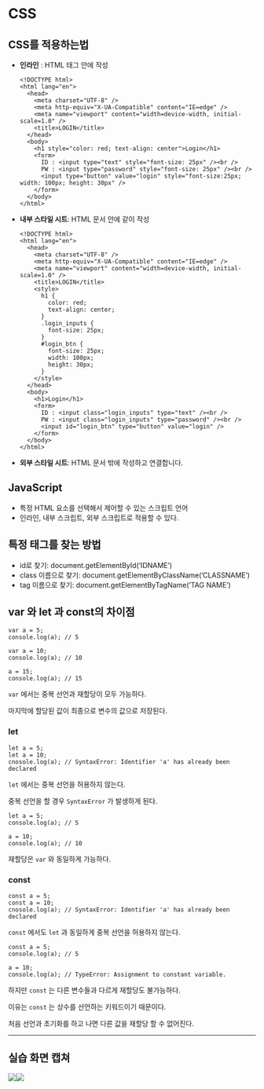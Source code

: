 # CSS

## CSS를 적용하는법

- **인라인** : HTML 태그 안에 작성
    
    ```
    <!DOCTYPE html>
    <html lang="en">
      <head>
        <meta charset="UTF-8" />
        <meta http-equiv="X-UA-Compatible" content="IE=edge" />
        <meta name="viewport" content="width=device-width, initial-scale=1.0" />
        <title>LOGIN</title>
      </head>
      <body>
        <h1 style="color: red; text-align: center">Login</h1>
        <form>
          ID : <input type="text" style="font-size: 25px" /><br />
          PW : <input type="password" style="font-size: 25px" /><br />
          <input type="button" value="login" style="font-size:25px; width: 100px; height: 30px" />
        </form>
      </body>
    </html>
    
    ```
    
- **내부 스타일 시트**: HTML 문서 안에 같이 작성
    
    ```
    <!DOCTYPE html>
    <html lang="en">
      <head>
        <meta charset="UTF-8" />
        <meta http-equiv="X-UA-Compatible" content="IE=edge" />
        <meta name="viewport" content="width=device-width, initial-scale=1.0" />
        <title>LOGIN</title>
        <style>
          h1 {
            color: red;
            text-align: center;
          }
          .login_inputs {
            font-size: 25px;
          }
          #login_btn {
            font-size: 25px;
            width: 100px;
            height: 30px;
          }
        </style>
      </head>
      <body>
        <h1>Login</h1>
        <form>
          ID : <input class="login_inputs" type="text" /><br />
          PW : <input class="login_inputs" type="password" /><br />
          <input id="login_btn" type="button" value="login" />
        </form>
      </body>
    </html>
    
    ```
    
- **외부 스타일 시트**: HTML 문서 밖에 작성하고 연결합니다.

## JavaScript

- 특정 HTML 요소를 선택해서 제어할 수 있는 스크립트 언어
- 인라인, 내부 스크립트, 외부 스크립트로 적용할 수 있다.

## 특정 태그를 찾는 방법

- id로 찾기: document.getElementById(’IDNAME’)
- class 이름으로 찾기: document.getElementByClassName(’CLASSNAME’)
- tag 이름으로 찾기: document.getElementByTagName(’TAG NAME’)

## var 와 let 과 const의 차이점

```
var a = 5;
console.log(a); // 5

var a = 10;
console.log(a); // 10

a = 15;
console.log(a); // 15
```

`var` 에서는 중복 선언과 재할당이 모두 가능하다.

마지막에 할당된 값이 최종으로 변수의 값으로 저장된다.

### let

```
let a = 5;
let a = 10;
cnosole.log(a); // SyntaxError: Identifier 'a' has already been declared
```

`let` 에서는 중복 선언을 허용하지 않는다.

중복 선언을 할 경우 `SyntaxError` 가 발생하게 된다.

```
let a = 5;
console.log(a); // 5

a = 10;
console.log(a); // 10
```

재할당은 `var` 와 동일하게 가능하다.

### const

```
const a = 5;
const a = 10;
cnosole.log(a); // SyntaxError: Identifier 'a' has already been declared

```

`const` 에서도 `let` 과 동일하게 중복 선언을 허용하지 않는다.

```
const a = 5;
console.log(a); // 5

a = 10;
console.log(a); // TypeError: Assignment to constant variable.
```

하지만 `const` 는 다른 변수들과 다르게 재할당도 불가능하다.

이유는 `const` 는 상수를 선언하는 키워드이기 때문이다.

처음 선언과 초기화를 하고 나면 다른 값을 재할당 할 수 없어진다.

---

## 실습 화면 캡쳐

![](https://velog.velcdn.com/images/ssomae/post/2f688ac1-1970-487a-bf1b-228640e85f92/image.png)![](https://velog.velcdn.com/images/ssomae/post/23c6e80d-86db-415c-8298-d4bbe35c955a/image.png)


